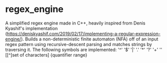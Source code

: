 # regex_engine
A simplified regex engine made in C++, heavily inspired from Denis Kyashif's implementation (https://deniskyashif.com/2019/02/17/implementing-a-regular-expression-engine/). Builds a non-deterministic finite automaton (NFA) off of an input regex pattern using recursive-descent parsing and matches strings by traversing it.
The following symbols are implemented: '^' '$' '|' '.' '*' '?' '+' '\' [[^]set of characters] {quantifier range} 
